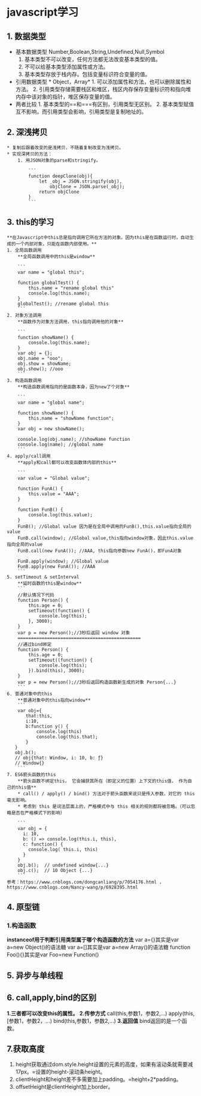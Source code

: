 # **javascript学习**
## 1. 数据类型
* 基本数据类型
Number,Boolean,String,Undefined,Null,Symbol
   1. 基本类型不可以改变，任何方法都无法改变基本类型的值。
   2. 不可以给基本类型添加属性或方法。
   3. 基本类型存放于栈内存。包括变量标识符合变量的值。
* 引用数据类型
        * Object，Array*
        1. 可以添加属性和方法，也可以删除属性和方法。
        2. 引用类型存储需要栈区和堆区，栈区内存保存变量标识符和指向堆内存中该对象的指针，堆区保存变量的值。
* 两者比较
        1. 基本类型的==和===有区别，引用类型无区别。
        2. 基本类型赋值互不影响，而引用类型会影响，引用类型是复制地址的。
## 2. 深浅拷贝
    * 复制后跟着改变的是浅拷贝，不随着复制改变为浅拷贝。
    * 实现深拷贝的方法：
        1. 用JSON对象的parse和stringify。
            
            ```
            function deepClone(obj){
                let _obj = JSON.stringify(obj),
                    objClone = JSON.parse(_obj);
                return objClone
            }    
            ```
## 3. this的学习
    **在Javascript中this总是指向调用它所在方法的对象。因为this是在函数运行时，自动生成的一个内部对象，只能在函数内部使用。**
    1. 全局函数调用
        **全局函数调用中的this是window**
        
        ```
        var name = "global this";

        function globalTest() {
            this.name = "rename global this"
            console.log(this.name);
        }
        globalTest(); //rename global this
        ```
    2. 对象方法调用
        **函数作为对象方法调用，this指向调用他的对象**
        
        ```
        function showName() {
            console.log(this.name);
        }
        var obj = {};
        obj.name = "ooo";
        obj.show = showName;
        obj.show(); //ooo
        ```
    3. 构造函数调用
        **构造函数调用指向的是函数本身，因为new了个对象**
        
        ```
        var name = "global name";
    
        function showName() {
            this.name = "showName function";
        }
        var obj = new showName();
    
        console.log(obj.name); //showName function
        console.log(name); //global name
        ```
    4. apply/call调用
        **apply和call都可以改变函数体内部的this**
        
        ```
        var value = "Global value";
    
        function FunA() {
            this.value = "AAA";
        }
    
        function FunB() {
            console.log(this.value);
        }
        FunB(); //Global value 因为是在全局中调用的FunB(),this.value指向全局的value
        FunB.call(window); //Global value,this指向window对象，因此this.value指向全局的value
        FunB.call(new FunA()); //AAA, this指向参数new FunA()，即FunA对象
    
        FunB.apply(window); //Global value
        FunB.apply(new FunA()); //AAA
        ```
    5. setTimeout & setInterval
        **延时函数的this是window**
        ```
        //默认情况下代码
        function Person() {  
            this.age = 0;  
            setTimeout(function() {
                console.log(this);
            }, 3000);
        }
        var p = new Person();//3秒后返回 window 对象
        ==============================================
        //通过bind绑定
        function Person() {  
            this.age = 0;  
            setTimeout((function() {
                console.log(this);
            }).bind(this), 3000);
        }
        var p = new Person();//3秒后返回构造函数新生成的对象 Person{...}
        ```
    6. 普通对象中的this
        **普通对象中的this指向window**
        ```
        var obj={
           that:this,
           i:10,
           b:function y() {
               console.log(this)
               console.log(this.that);
           }
       }
       obj.b();
       // obj{that: Window, i: 10, b: ƒ}
       // Window{}
        ```
    7. ES6箭头函数的this
        **箭头函数不绑定this， 它会捕获其所在（即定义的位置）上下文的this值， 作为自己的this值**
        * call() / apply() / bind() 方法对于箭头函数来说只是传入参数，对它的 this 毫无影响。
        * 考虑到 this 是词法层面上的，严格模式中与 this 相关的规则都将被忽略。（可以忽略是否在严格模式下的影响）
        
        ```
        var obj = {
          i: 10,
          b: () => console.log(this.i, this),
          c: function() {
            console.log( this.i, this)
          }
        }
        obj.b();  // undefined window{...}
        obj.c();  // 10 Object {...}
        ```
    参考：https://www.cnblogs.com/dongcanliang/p/7054176.html ， https://www.cnblogs.com/Nancy-wang/p/6928395.html
## 4. 原型链
### 1.构造函数
**instanceof用于判断引用类型属于哪个构造函数的方法**
    var a={}其实是var a=new Object()的语法糖
    var a=[]其实是var a=new Array()的语法糖
    function Foo(){}其实是var Foo=new Function()
## 5. 异步与单线程
## 6. call,apply,bind的区别
**1.三者都可以改变this的属性。**
    **2.传参方式**
        call(this,参数1，参数2,...)
        apply(this,[参数1，参数2，...)
        bind(this,参数1，参数2,...)
**3.返回值**
        bind返回的是一个函数。
## 7.获取高度
   1. height获取通过dom.style.height设置的元素的高度，如果有滚动条就需要减17px。=设置的height-滚动条height。
   2. clientHeight和height差不多需要加上padding。=height+2*padding。
   3. offsetHeight是clientHeight加上border。
